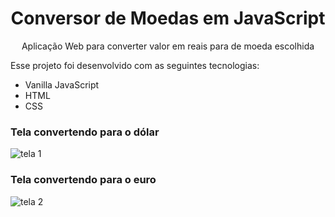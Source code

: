 <h1 align="center"> Conversor de Moedas em JavaScript </h1>


<p align="center">
Aplicação Web para converter valor em reais para de moeda escolhida
</p>

Esse projeto foi desenvolvido com as seguintes tecnologias:

- Vanilla JavaScript
- HTML
- CSS

  
### Tela convertendo para o dólar
![tela 1](https://github.com/rhyanndev/jogo-da-forca/assets/92160378/bd77ffdc-5b44-4ddb-b19a-03487247cc2d)


### Tela convertendo para o euro
![tela 2](https://github.com/rhyanndev/jogo-da-forca/assets/92160378/f4b99809-d659-46b9-91a7-25ac7b966794)
